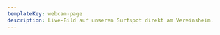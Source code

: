 ```yaml
---
templateKey: webcam-page
description: Live-Bild auf unseren Surfspot direkt am Vereinsheim.
---
```

